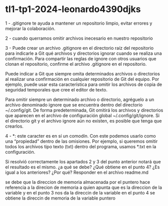 # tl1-tp1-2024-leonardo4390djks
1 - .gitignore te ayuda a mantener un repositorio limpio, evitar errores y mejorar la colaboración.

2 - cuando querramos omitir archivos inecesario en nuestro repositorio

3 - Puede crear un archivo .gitignore en el directorio raíz del repositorio para indicarle a Git qué archivos y directorios ignorar cuando se realiza una confirmación. Para compartir las reglas de ignore con otros usuarios que clonan el repositorio, confirme el archivo .gitignore en el repositorio.

Puede indicar a Git que siempre omita determinados archivos o directorios al realizar una confirmación en cualquier repositorio de Git del equipo. Por ejemplo, puede usar esta característica para omitir los archivos de copia de seguridad temporales que cree el editor de texto.

Para omitir siempre un determinado archivo o directorio, agréguelo a un archivo denominado ignore que se encuentra dentro del directorio ~/.config/git. De forma predeterminada, Git omitirá los archivos y directorios que aparecen en el archivo de configuración global ~/.config/git/ignore. Si el directorio git y el archivo ignore aún no existen, es posible que tenga que crearlos.

4 - *: este caracter es en sí un comodín. Con este podemos usarlo como una “propiedad” dentro de las omisiones. Por ejemplo, si queremos omitir todos los archivos tipo texto (txt) dentro del programa, usamos *.txt en la configuración.


Si resolvió correctamente los apartados 2 y 3 del punto anterior notará
que el resultado es el mismo. ¿a qué se debe? ¿Qué obtiene en el
punto 4? ¿Es igual a los anteriores? ¿Por qué? Responder en el archivo
readme.md

se debe que la direccion de memoria almacenada por el puntero hace referencia a la direcion de memoria a quien apunta que es la direccion de la variable 
y en el punto 3 nos da la direccin de la variable
en el punto 4 se obtiene la direccin de memoria de la variable puntero

